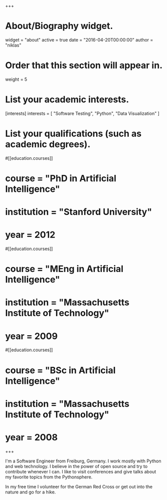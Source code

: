 +++
# About/Biography widget.
widget = "about"
active = true
date = "2016-04-20T00:00:00"
author = "niklas"
# Order that this section will appear in.
weight = 5

# List your academic interests.
[interests]
  interests = [
    "Software Testing",
    "Python",
    "Data Visualization"
  ]

# List your qualifications (such as academic degrees).
#[[education.courses]]
#  course = "PhD in Artificial Intelligence"
#  institution = "Stanford University"
#  year = 2012

#[[education.courses]]
#  course = "MEng in Artificial Intelligence"
#  institution = "Massachusetts Institute of Technology"
#  year = 2009

#[[education.courses]]
#  course = "BSc in Artificial Intelligence"
#  institution = "Massachusetts Institute of Technology"
#  year = 2008

+++

I'm a Software Engineer from Freiburg, Germany. I work mostly with Python and web technology. I believe in the power of open source and try to contribute whenever I can. I like to visit conferences and give talks about my favorite topics from the Pythonsphere.

In my free time I volunteer for the German Red Cross or get out into the nature and go for a hike.


